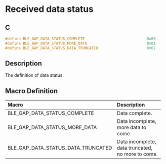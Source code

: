 # Received data status

## C

```c
#define BLE_GAP_DATA_STATUS_COMPLETE                            0x00
#define BLE_GAP_DATA_STATUS_MORE_DATA                           0x01
#define BLE_GAP_DATA_STATUS_DATA_TRUNCATED                      0x02
```

## Description

The definition of data status.

## Macro Definition

|Macro|Description|
|:---|:---|
|BLE_GAP_DATA_STATUS_COMPLETE|Data complete.|
|BLE_GAP_DATA_STATUS_MORE_DATA|Data incomplete, more data to come.|
|BLE_GAP_DATA_STATUS_DATA_TRUNCATED|Data incomplete, data truncated, no more to come.|
